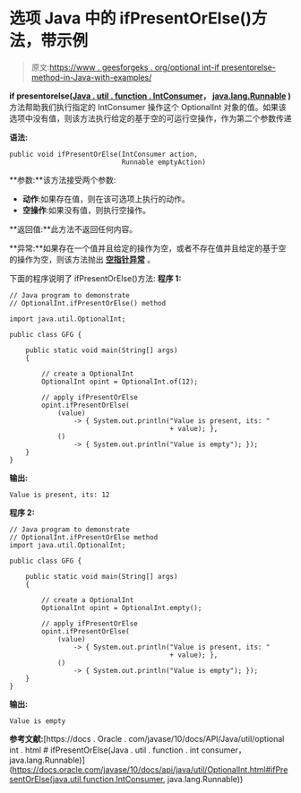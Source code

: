 # 选项 Java 中的 ifPresentOrElse()方法，带示例

> 原文:[https://www . geesforgeks . org/optional int-if presentorelse-method-in-Java-with-examples/](https://www.geeksforgeeks.org/optionalint-ifpresentorelse-method-in-java-with-examples/)

**if presentorelse([Java . util . function . IntConsumer](https://www.geeksforgeeks.org/intconsumer-interface-in-java-with-examples/)， [java.lang.Runnable](https://www.geeksforgeeks.org/runnable-interface-in-java/) )** 方法帮助我们执行指定的 IntConsumer 操作这个 OptionalInt 对象的值。如果该选项中没有值，则该方法执行给定的基于空的可运行空操作，作为第二个参数传递

**语法:**

```
public void ifPresentOrElse(IntConsumer action,
                            Runnable emptyAction)

```

**参数:**该方法接受两个参数:

*   **动作**:如果存在值，则在该可选项上执行的动作。
*   **空操作**:如果没有值，则执行空操作。

**返回值:**此方法不返回任何内容。

**异常:**如果存在一个值并且给定的操作为空，或者不存在值并且给定的基于空的操作为空，则该方法抛出 **[空指针异常](https://www.geeksforgeeks.org/null-pointer-exception-in-java/)** 。

下面的程序说明了 ifPresentOrElse()方法:
**程序 1:**

```
// Java program to demonstrate
// OptionalInt.ifPresentOrElse() method

import java.util.OptionalInt;

public class GFG {

    public static void main(String[] args)
    {

        // create a OptionalInt
        OptionalInt opint = OptionalInt.of(12);

        // apply ifPresentOrElse
        opint.ifPresentOrElse(
            (value)
                -> { System.out.println("Value is present, its: "
                                        + value); },
            ()
                -> { System.out.println("Value is empty"); });
    }
}
```

**输出:**

```
Value is present, its: 12

```

**程序 2:**

```
// Java program to demonstrate
// OptionalInt.ifPresentOrElse method
import java.util.OptionalInt;

public class GFG {

    public static void main(String[] args)
    {

        // create a OptionalInt
        OptionalInt opint = OptionalInt.empty();

        // apply ifPresentOrElse
        opint.ifPresentOrElse(
            (value)
                -> { System.out.println("Value is present, its: "
                                        + value); },
            ()
                -> { System.out.println("Value is empty"); });
    }
}
```

**输出:**

```
Value is empty

```

**参考文献:**[https://docs . Oracle . com/javase/10/docs/API/Java/util/optional int . html # ifPresentOrElse(Java . util . function . int consumer，java.lang.Runnable)](https://docs.oracle.com/javase/10/docs/api/java/util/OptionalInt.html#ifPresentOrElse(java.util.function.IntConsumer, java.lang.Runnable))